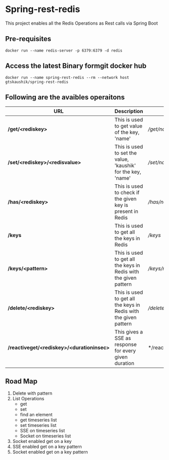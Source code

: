 # Spring-rest-redis
This project enables all the Redis Operations as Rest calls via Spring Boot

## Pre-requisites
```shell
docker run --name redis-server -p 6379:6379 -d redis
```

## Access the latest Binary formgit  docker hub
```shell
docker run --name spring-rest-redis --rm --network host gtskaushik/spring-rest-redis
```

## Following are the avaibles operaitons
URL | Description | Example
--- | --- | ---
**/get/\<rediskey\>** | This is used to get value of the key, 'name' | */get/name*
**/set/\<rediskey\>/\<redisvalue\>** | This is used to set the value, 'kaushik' for the key, 'name' | */set/name/kaushik*
**/has/\<rediskey\>** | This is used to check if the given key is present in Redis | */has/name*
**/keys** | This is used to get all the keys in Redis | */keys*
**/keys/\<pattern\>** | This is used to get all the keys in Redis with the given pattern | */keys/na**
**/delete/\<rediskey\>** | This is used to get all the keys in Redis with the given pattern | */delete/name*
**/reactiveget/\<rediskey\>/\<durationinsec\>** | This gives a SSE as response for every given duration | */reactiveget/name/2

## Road Map
1. Delete with pattern
2. List Operations
    * get
    * set
    * find an element
    * get timeseries list
    * set timeseries list
    * SSE on timeseries list
    * Socket on timeseries list
3. Socket enabled get on a key
4. SSE enabled get on a key pattern
5. Socket enabled get on a key pattern




